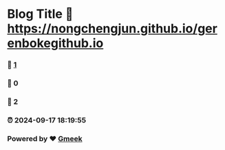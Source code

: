 # Blog Title :link: https://nongchengjun.github.io/gerenbokegithub.io 
### :page_facing_up: [1](https://nongchengjun.github.io/gerenbokegithub.io/tag.html) 
### :speech_balloon: 0 
### :hibiscus: 2 
### :alarm_clock: 2024-09-17 18:19:55 
### Powered by :heart: [Gmeek](https://github.com/Meekdai/Gmeek)
